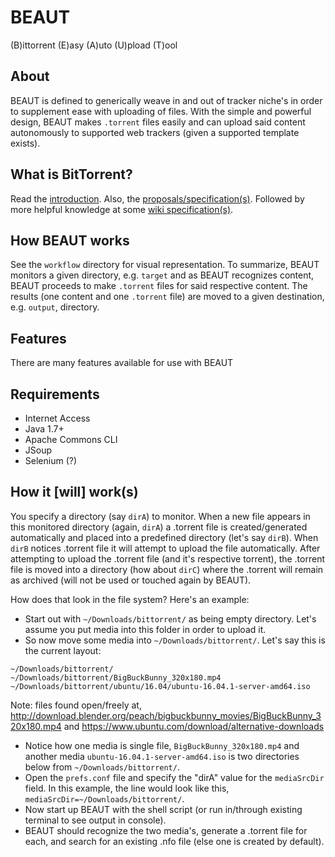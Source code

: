 # BEAUT
(B)ittorrent (E)asy (A)uto (U)pload (T)ool

## About
BEAUT is defined to generically weave in and out of tracker niche's in order to supplement ease with uploading of files. With the simple and powerful design, BEAUT makes `.torrent` files easily and can upload said content autonomously to supported web trackers (given a supported template exists).

## What is BitTorrent?
Read the [introduction](http://www.bittorrent.org/introduction.html). Also, the [proposals/specification(s)](http://www.bittorrent.org/beps/bep_0000.html). Followed by more helpful knowledge at some [wiki specification(s)](https://wiki.theory.org/BitTorrentSpecification).

## How BEAUT works
See the `workflow` directory for visual representation. To summarize, BEAUT monitors a given directory, e.g. `target` and as BEAUT recognizes content, BEAUT proceeds to make `.torrent` files for said respective content. The results (one content and one `.torrent` file) are moved to a given destination, e.g. `output`, directory.

## Features
There are many features available for use with BEAUT

## Requirements
- Internet Access
- Java 1.7+
- Apache Commons CLI
- JSoup
- Selenium (?)

## How it [will] work(s)
You specify a directory (say `dirA`) to monitor. When a new file appears in this monitored directory (again, `dirA`) a .torrent file is created/generated automatically and placed into a predefined directory (let's say `dirB`). When `dirB` notices .torrent file it will attempt to upload the file automatically. After attempting to upload the .torrent file (and it's respective torrent), the .torrent file is moved into a directory (how about `dirC`) where the .torrent will remain as archived (will not be used or touched again by BEAUT).

How does that look in the file system? Here's an example:
- Start out with `~/Downloads/bittorrent/` as being empty directory. Let's assume you put media into this folder in order to upload it.
- So now move some media into `~/Downloads/bittorrent/`. Let's say this is the current layout:
```
~/Downloads/bittorrent/
~/Downloads/bittorrent/BigBuckBunny_320x180.mp4
~/Downloads/bittorrent/ubuntu/16.04/ubuntu-16.04.1-server-amd64.iso
```
Note: files found open/freely at, http://download.blender.org/peach/bigbuckbunny_movies/BigBuckBunny_320x180.mp4 and https://www.ubuntu.com/download/alternative-downloads

- Notice how one media is single file, `BigBuckBunny_320x180.mp4` and another media `ubuntu-16.04.1-server-amd64.iso` is two directories below from `~/Downloads/bittorrent/`.
- Open the `prefs.conf` file and specify the "dirA" value for the `mediaSrcDir` field. In this example, the line would look like this, `mediaSrcDir=~/Downloads/bittorrent/`.
- Now start up BEAUT with the shell script (or run in/through existing terminal to see output in console).
- BEAUT should recognize the two media's, generate a .torrent file for each, and search for an existing .nfo file (else one is created by default).


